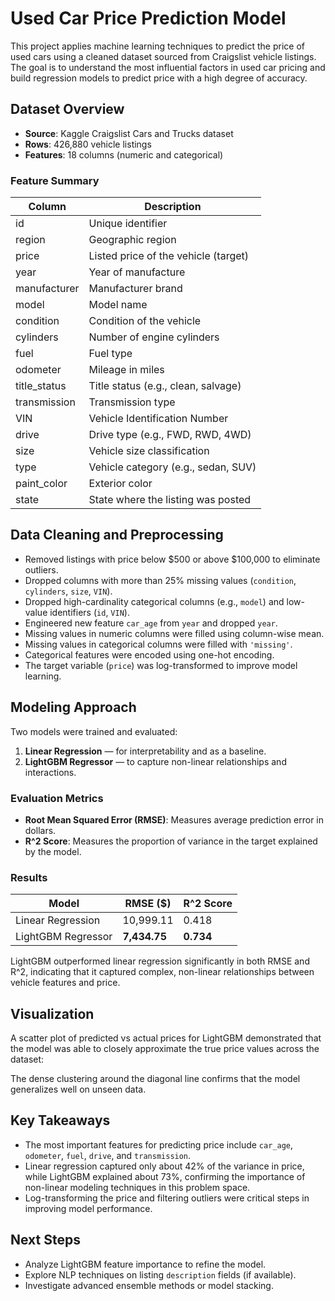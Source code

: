 # Used Car Price Prediction Model

This project applies machine learning techniques to predict the price of used cars using a cleaned dataset sourced from Craigslist vehicle listings. The goal is to understand the most influential factors in used car pricing and build regression models to predict price with a high degree of accuracy.

## Dataset Overview

- **Source**: Kaggle Craigslist Cars and Trucks dataset
- **Rows**: 426,880 vehicle listings
- **Features**: 18 columns (numeric and categorical)

### Feature Summary

| Column          | Description                            |
|-----------------|----------------------------------------|
| id              | Unique identifier                      |
| region          | Geographic region                      |
| price           | Listed price of the vehicle (target)   |
| year            | Year of manufacture                    |
| manufacturer    | Manufacturer brand                     |
| model           | Model name                             |
| condition       | Condition of the vehicle               |
| cylinders       | Number of engine cylinders             |
| fuel            | Fuel type                              |
| odometer        | Mileage in miles                       |
| title_status    | Title status (e.g., clean, salvage)    |
| transmission    | Transmission type                      |
| VIN             | Vehicle Identification Number          |
| drive           | Drive type (e.g., FWD, RWD, 4WD)       |
| size            | Vehicle size classification            |
| type            | Vehicle category (e.g., sedan, SUV)    |
| paint_color     | Exterior color                         |
| state           | State where the listing was posted     |

## Data Cleaning and Preprocessing

- Removed listings with price below $500 or above $100,000 to eliminate outliers.
- Dropped columns with more than 25% missing values (`condition`, `cylinders`, `size`, `VIN`).
- Dropped high-cardinality categorical columns (e.g., `model`) and low-value identifiers (`id`, `VIN`).
- Engineered new feature `car_age` from `year` and dropped `year`.
- Missing values in numeric columns were filled using column-wise mean.
- Missing values in categorical columns were filled with `'missing'`.
- Categorical features were encoded using one-hot encoding.
- The target variable (`price`) was log-transformed to improve model learning.

## Modeling Approach

Two models were trained and evaluated:

1. **Linear Regression** — for interpretability and as a baseline.
2. **LightGBM Regressor** — to capture non-linear relationships and interactions.

### Evaluation Metrics

- **Root Mean Squared Error (RMSE)**: Measures average prediction error in dollars.
- **R^2 Score**: Measures the proportion of variance in the target explained by the model.

### Results

| Model             | RMSE ($)      | R^2 Score |
|-------------------|----------------|-----------|
| Linear Regression | 10,999.11      | 0.418     |
| LightGBM Regressor| **7,434.75**   | **0.734** |

LightGBM outperformed linear regression significantly in both RMSE and R^2, indicating that it captured complex, non-linear relationships between vehicle features and price.

## Visualization

A scatter plot of predicted vs actual prices for LightGBM demonstrated that the model was able to closely approximate the true price values across the dataset:

The dense clustering around the diagonal line confirms that the model generalizes well on unseen data.

## Key Takeaways

- The most important features for predicting price include `car_age`, `odometer`, `fuel`, `drive`, and `transmission`.
- Linear regression captured only about 42% of the variance in price, while LightGBM explained about 73%, confirming the importance of non-linear modeling techniques in this problem space.
- Log-transforming the price and filtering outliers were critical steps in improving model performance.

## Next Steps
- Analyze LightGBM feature importance to refine the model.
- Explore NLP techniques on listing `description` fields (if available).
- Investigate advanced ensemble methods or model stacking.
